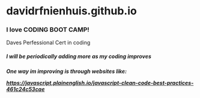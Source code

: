 # davidrfnienhuis.github.io
<h3> I love <strong>CODING BOOT CAMP!</strong> </h3>

Daves Perfessional Cert in coding
<h5> I will be periodically adding more as my coding improves </h5>

<h5> One way im improving is through websites like:
  
  https://javascript.plainenglish.io/javascript-clean-code-best-practices-461c24c53cae </h5>
